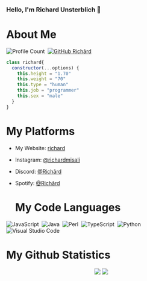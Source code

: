 ### Hello, I'm Richard Unsterblich 🍦

  # About Me
![Profile Count](https://komarev.com/ghpvc/?username=richardsistemler&color=red)&nbsp;
[![GitHub Richârd](https://img.shields.io/github/followers/richardsistemler?label=follow&style=social)](https://github.com/richardsistemler)&nbsp;

```js
class richard{
  constructor(...options) {
    this.height = "1.70"
    this.weight = "70"
    this.type = "human"
    this.job = "programmer"
    this.sex = "male"
  }
}
```
  # My Platforms
- My Website: [richard](https://richardunsterblich.tk)
- Instagram: [@richardmisali](https://instagram.com/richardmisali)
- Discord: [@Richârd](https://discord.com/users/744229839137144925)
- Spotify: [@Richârd](https://open.spotify.com/user/xf4uoowl3crpxfftsqztrsn7f)

  # My Code Languages
![JavaScript](https://img.shields.io/badge/-JavaScript-05122A?style=flat&logo=javascript)&nbsp;
![Java](https://img.shields.io/badge/-Java-05122A?style=flat&logo=java)&nbsp;
![Perl](https://img.shields.io/badge/-Perl-05122A?style=flat&logo=perl)&nbsp;
![TypeScript](https://img.shields.io/badge/-TypeScript-05122A?style=flat&logo=typescript)&nbsp;
![Python](https://img.shields.io/badge/-Python-05122A?style=flat&logo=python)&nbsp;
![Visual Studio Code](https://img.shields.io/badge/-Visual%20Studio%20Code-05122A?style=flat&logo=visual-studio-code&logoColor=007ACC)&nbsp;


  # My Github Statistics
<p align="center">
  <a href="https://github.com/richardsistemler/" target="_blank"><img src="https://github-readme-stats.vercel.app/api/top-langs/?username=richardsistemler&langs_count=10&custom_title=Most+Used+Languages&bg_color=171a1f&text_color=fff&icon_color=ff0000&hide_border=true&title_color=ff0000"/></a>
  <a href="https://github.com/richardsistemler/" target="_blank"><img src="https://github-readme-stats.vercel.app/api?username=richardsistemler&show_icons=true&locale=tr&border_radius=10px&title_color=ff0000&hide_border=true&bg_color=171a1f&text_color=fff&icon_color=ff0000&custom_title=richardsistemler%27s+Github+Statistics"/></a>
</p>
